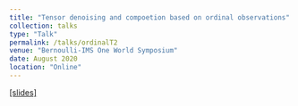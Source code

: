 ```yaml
---
title: "Tensor denoising and compoetion based on ordinal observations"
collection: talks
type: "Talk"
permalink: /talks/ordinalT2
venue: "Bernoulli-IMS One World Symposium"
date: August 2020
location: "Online"
---
```


[[slides]](https://Chanwoost.github.io/files/Chanwoo_lee_slides.pdf)
